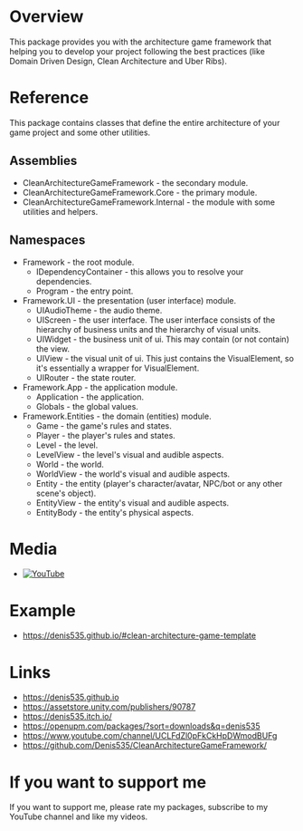 # Overview
This package provides you with the architecture game framework that helping you to develop your project following the best practices (like Domain Driven Design, Clean Architecture and Uber Ribs).

# Reference
This package contains classes that define the entire architecture of your game project and some other utilities.

## Assemblies
- CleanArchitectureGameFramework - the secondary module.
- CleanArchitectureGameFramework.Core - the primary module.
- CleanArchitectureGameFramework.Internal - the module with some utilities and helpers.

## Namespaces
- Framework - the root module.
    - IDependencyContainer - this allows you to resolve your dependencies.
    - Program              - the entry point.
- Framework.UI - the presentation (user interface) module.
    - UIAudioTheme         - the audio theme.
    - UIScreen             - the user interface. The user interface consists of the hierarchy of business units and the hierarchy of visual units.
    - UIWidget             - the business unit of ui. This may contain (or not contain) the view.
    - UIView               - the visual unit of ui. This just contains the VisualElement, so it's essentially a wrapper for VisualElement.
    - UIRouter             - the state router.
- Framework.App - the application module.
    - Application          - the application.
    - Globals              - the global values.
- Framework.Entities - the domain (entities) module.
    - Game                 - the game's rules and states.
    - Player               - the player's rules and states.
    - Level                - the level.
    - LevelView            - the level's visual and audible aspects.
    - World                - the world.
    - WorldView            - the world's visual and audible aspects.
    - Entity               - the entity (player's character/avatar, NPC/bot or any other scene's object).
    - EntityView           - the entity's visual and audible aspects.
    - EntityBody           - the entity's physical aspects.

# Media
- [![YouTube](https://img.youtube.com/vi/JQobAqfakJQ/0.jpg)](https://youtu.be/JQobAqfakJQ)

# Example
- https://denis535.github.io/#clean-architecture-game-template

# Links
- https://denis535.github.io
- https://assetstore.unity.com/publishers/90787
- https://denis535.itch.io/
- https://openupm.com/packages/?sort=downloads&q=denis535
- https://www.youtube.com/channel/UCLFdZl0pFkCkHpDWmodBUFg
- https://github.com/Denis535/CleanArchitectureGameFramework/

# If you want to support me
If you want to support me, please rate my packages, subscribe to my YouTube channel and like my videos.
